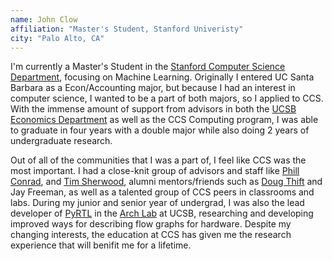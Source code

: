 ```yaml
---
name: John Clow
affiliation: "Master's Student, Stanford Univeristy" 
city: "Palo Alto, CA"
---
```


I'm currently a Master's Student in the [Stanford Computer Science 
Department](https://www-cs.stanford.edu/), focusing on Machine Learning. Originally I entered
UC Santa Barbara as a Econ/Accounting major, but because I had
an interest in computer science, I wanted to be a part of both
majors, so I applied to CCS. With the immense amount of support
from advisors in both the [UCSB Economics Department](https://econ.ucsb.edu/) as well as the 
CCS Computing program, I was able to graduate in four
years with a double major while also doing 2 years of undergraduate
research.

Out of all of the communities that I was a part of, I feel like CCS
was the most important. I had a close-knit group of advisors and staff
like [Phill Conrad](/faculty/conrad_phill), and [Tim Sherwood](https://www.cs.ucsb.edu/~sherwood/), alumni mentors/friends such as [Doug Thift](/alumni/thrift_doug) and Jay Freeman, as well as a talented group of CCS peers in
classrooms and labs. During my junior and senior year of undergrad, 
I was also the lead developer of
[PyRTL](https://github.com/UCSBarchlab/PyRTL) in the [Arch Lab](http://www.cs.ucsb.edu/~arch/)
at UCSB, researching and developing improved ways for describing
flow graphs for hardware. Despite my changing interests, 
the education at CCS has given me the research
experience that will benifit me for a lifetime.


